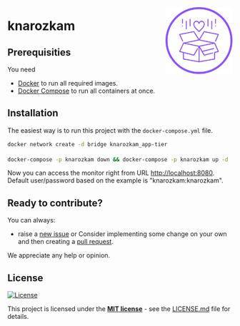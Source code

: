<!-- ![GitHub release (latest by date)](https://img.shields.io/github/v/release/danielrataj/knarozkam) -->

<img src="/app/public/logo/favicon_1024_1024.png" alt="logo" width="150" height="150" align="right"
 />

# knarozkam


## Prerequisities

You need

-   [Docker](https://www.docker.com/) to run all required images.
-   [Docker Compose](https://docs.docker.com/compose/) to run all containers at once.

## Installation

The easiest way is to run this project with the `docker-compose.yml` file.

```bash
docker network create -d bridge knarozkam_app-tier

docker-compose -p knarozkam down && docker-compose -p knarozkam up -d
```

Now you can access the monitor right from URL <http://localhost:8080>. Default user/password based on the example is "knarozkam:knarozkam".

## Ready to contribute?

You can always:

-   raise a [new issue](https://github.com/danielrataj/knarozkam/issues) or
    Consider implementing some change on your own and then creating a [pull request](https://github.com/danielrataj/knarozkam/pulls).

We appreciate any help or opinion.

## License

[![License](http://img.shields.io/:license-mit-blue.svg?style=flat-square)](http://badges.mit-license.org)

This project is licensed under the **[MIT license](http://opensource.org/licenses/mit-license.php)** - see the [LICENSE.md](/LICENSE.md) file for details.
